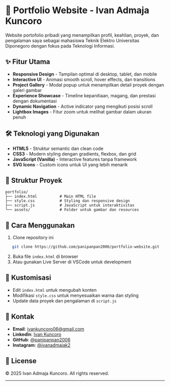 # 🌟 Portfolio Website - Ivan Admaja Kuncoro

Website portofolio pribadi yang menampilkan profil, keahlian, proyek, dan pengalaman saya sebagai mahasiswa Teknik Elektro Universitas Diponegoro dengan fokus pada Teknologi Informasi.

## ✨ Fitur Utama

- **Responsive Design** - Tampilan optimal di desktop, tablet, dan mobile
- **Interactive UI** - Animasi smooth scroll, hover effects, dan transitions
- **Project Gallery** - Modal popup untuk menampilkan detail proyek dengan galeri gambar
- **Experience Showcase** - Timeline kepanitiaan, magang, dan prestasi dengan dokumentasi
- **Dynamic Navigation** - Active indicator yang mengikuti posisi scroll
- **Lightbox Images** - Fitur zoom untuk melihat gambar dalam ukuran penuh

## 🛠️ Teknologi yang Digunakan

- **HTML5** - Struktur semantic dan clean code
- **CSS3** - Modern styling dengan gradients, flexbox, dan grid
- **JavaScript (Vanilla)** - Interactive features tanpa framework
- **SVG Icons** - Custom icons untuk UI yang lebih menarik

## 📂 Struktur Proyek
```
portfolio/
├── index.html          # Main HTML file
├── style.css           # Styling dan responsive design
├── script.js           # JavaScript untuk interaktivitas
└── assets/             # Folder untuk gambar dan resources
```

## 🚀 Cara Menggunakan

1. Clone repository ini
```bash
   git clone https://github.com/panipanpan2006/portfolio-website.git
```
2. Buka file `index.html` di browser
3. Atau gunakan Live Server di VSCode untuk development

## 🎨 Kustomisasi

- Edit `index.html` untuk mengubah konten
- Modifikasi `style.css` untuk menyesuaikan warna dan styling
- Update data proyek dan pengalaman di `script.js`

## 📧 Kontak

- **Email**: ivankuncoro06@gmail.com
- **LinkedIn**: [Ivan Kuncoro](https://www.linkedin.com/in/ivan-kuncoro/)
- **GitHub**: [@panipanpan2006](https://github.com/panipanpan2006)
- **Instagram**: [@ivanadmajak2](https://www.instagram.com/ivanadmajak2)

## 📝 License

© 2025 Ivan Admaja Kuncoro. All rights reserved.

---